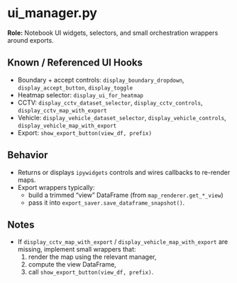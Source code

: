 # ui_manager.py

**Role:** Notebook UI widgets, selectors, and small orchestration wrappers around exports.

## Known / Referenced UI Hooks
- Boundary + accept controls: `display_boundary_dropdown`, `display_accept_button`, `display_toggle`
- Heatmap selector: `display_ui_for_heatmap`
- CCTV: `display_cctv_dataset_selector`, `display_cctv_controls`, `display_cctv_map_with_export`
- Vehicle: `display_vehicle_dataset_selector`, `display_vehicle_controls`, `display_vehicle_map_with_export`
- Export: `show_export_button(view_df, prefix)`

## Behavior
- Returns or displays `ipywidgets` controls and wires callbacks to re-render maps.
- Export wrappers typically:
  - build a trimmed “view” DataFrame (from `map_renderer.get_*_view`)
  - pass it into `export_saver.save_dataframe_snapshot()`.

## Notes 
- If `display_cctv_map_with_export` / `display_vehicle_map_with_export` are missing, implement small wrappers that:
  1) render the map using the relevant manager,
  2) compute the view DataFrame,
  3) call `show_export_button(view_df, prefix)`.
